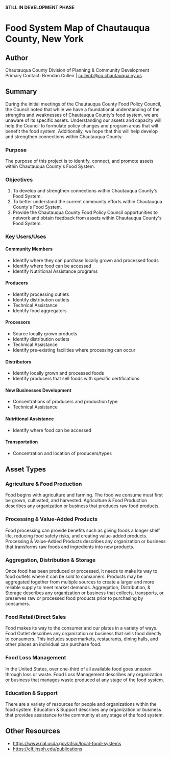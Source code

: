 **STILL IN DEVELOPMENT PHASE**

# Food System Map of Chautauqua County, New York

## Author
Chautauqua County Division of Planning & Community Development  
Primary Contact: Brendan Cullen | cullenb@co.chautauqua.ny.us

## Summary
During the initial meetings of the Chautauqua County Food Policy Council, the Council noted that while we have a foundational understanding of the strengths and weaknesses of Chautauqua County's food system, we are unaware of its specific assets. Understanding our assets and capacity will help the Council to formulate policy changes and program areas that will benefit the food system. Additionally, we hope that this will help develop and strengthen connections within Chautauqua County.

### Purpose
The purpose of this project is to identify, connect, and promote assets within Chautauqua County's Food System.

### Objectives
1. To develop and strengthen connections within Chautauqua County's Food System.
2. To better understand the current community efforts within Chautauqua County's Food System.
3. Provide the Chautauqua County Food Policy Council opportunities to network and obtain feedback from assets within Chautauqua County's Food System.

### Key Users/Uses
#### Community Members
- Identify where they can purchase locally grown and processed foods
- Identify where food can be accessed
- Identify Nutritional Assistance programs

#### Producers
- Identify processing outlets
- Identify distribution outlets
- Technical Assistance
- Identify food aggregators

#### Processors
- Source locally grown products
- Identify distribution outlets
- Technical Assistance
- Identify pre-existing facilities where processing can occur

#### Distributors
- Identify locally grown and processed foods
- Identify producers that sell foods with specific certifications

#### New Businesses Development
- Concentrations of producers and production type
- Technical Assistance

#### Nutritional Assistance
- Identify where food can be accessed

#### Transportation
- Concentration and location of producers/types


## Asset Types

### Agriculture & Food Production
Food begins with agriculture and farming. The food we consume must first be grown, cultivated, and harvested. Agriculture & Food Production describes any organization or business that produces raw food products.

### Processing & Value-Added Products
Food processing can provide benefits such as giving foods a longer shelf life, reducing food safety risks, and creating value-added products. Processing & Value-Added Products describes any organization or business that transforms raw foods and ingredients into new products.

### Aggregation, Distribution & Storage
Once food has been produced or processed, it needs to make its way to food outlets where it can be sold to consumers. Products may be aggregated together from multiple sources to create a larger and more reliable supply to meet market demands. Aggregation, Distribution, & Storage describes any organization or business that collects, transports, or preserves raw or processed food products prior to purchasing by consumers.

### Food Retail/Direct Sales
Food makes its way to the consumer and our plates in a variety of ways. Food Outlet describes any organization or business that sells food directly to consumers. This includes supermarkets, restaurants, dining halls, and other places an individual can purchase food.

### Food Loss Management
In the United States, over one-third of all available food goes uneaten through loss or waste. Food Loss Management describes any organization or business that manages waste produced at any stage of the food system.

### Education & Support
There are a variety of resources for people and organizations within the food system. Education & Support describes any organization or business that provides assistance to the community at any stage of the food system.


## Other Resources
- https://www.nal.usda.gov/afsic/local-food-systems
- https://clf.jhsph.edu/publications
